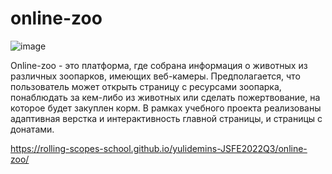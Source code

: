 # online-zoo

![image](https://github.com/YuliDemins/online-zoo/assets/105985415/0b366086-7423-4d6a-9718-55db2b18bd46)

Online-zoo - это платформа, где собрана информация о животных из различных зоопарков, имеющих веб-камеры. Предполагается, что пользователь может открыть страницу с ресурсами зоопарка, понаблюдать за кем-либо из животных или сделать пожертвование, на которое будет закуплен корм. В рамках учебного проекта реализованы адаптивная верстка и интерактивность главной страницы, и страницы с донатами.

https://rolling-scopes-school.github.io/yulidemins-JSFE2022Q3/online-zoo/
